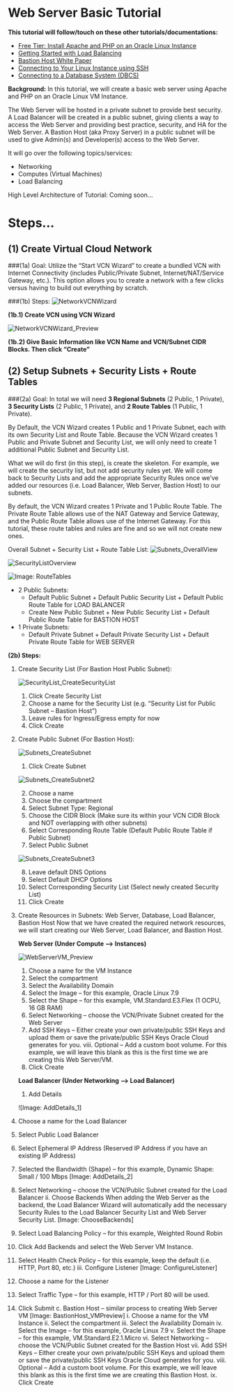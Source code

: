 # Web Server Basic Tutorial

**This tutorial will follow/touch on these other tutorials/documentations:**
* [Free Tier: Install Apache and PHP on an Oracle Linux Instance](https://docs.oracle.com/en-us/iaas/developer-tutorials/tutorials/apache-on-oracle-linux/01-summary.htm)
* [Getting Started with Load Balancing](https://docs.oracle.com/en-us/iaas/Content/GSG/Tasks/loadbalancing.htm#Getting_Started_with_Load_Balancing)
* [Bastion Host White Paper](https://docs.oracle.com/en-us/iaas/Content/Resources/Assets/whitepapers/bastion-hosts.pdf)
* [Connecting to Your Linux Instance using SSH](https://docs.oracle.com/en-us/iaas/Content/GSG/Tasks/testingconnection.htm)
* [Connecting to a Database System (DBCS)](https://docs.oracle.com/en-us/iaas/Content/Database/Tasks/connectingDB.htm)

**Background:**
In this tutorial, we will create a basic web server using Apache and PHP on an Oracle Linux VM Instance.

The Web Server will be hosted in a private subnet to provide best security. A Load Balancer will be created in a public subnet, giving clients a way to access the Web Server and providing best practice, security, and HA for the Web Server. A Bastion Host (aka Proxy Server) in a public subnet will be used to give Admin(s) and Developer(s) access to the Web Server.

It will go over the following topics/services:
* Networking
* Computes (Virtual Machines)
* Load Balancing

High Level Architecture of Tutorial:
Coming soon… 

# Steps...
## (1) Create Virtual Cloud Network
###(1a) Goal: Utilize the “Start VCN Wizard” to create a bundled VCN with Internet Connectivity (includes Public/Private Subnet, Internet/NAT/Service Gateway, etc.). This option allows you to create a network with a few clicks versus having to build out everything by scratch.

###(1b) Steps:
![NetworkVCNWizard](https://github.com/kevdhan/OracleCloud/blob/main/Infrastructure/WebServer_Basic/Images/Network/NetworkVCNWizard.png)

**(1b.1) Create VCN using VCN Wizard**

![NetworkVCNWizard_Preview](https://github.com/kevdhan/OracleCloud/blob/main/Infrastructure/WebServer_Basic/Images/Network/NetworkVCNWizard_Preview.png)

**(1b.2) Give Basic Information like VCN Name and VCN/Subnet CIDR Blocks. Then click “Create”**

## (2) Setup Subnets + Security Lists + Route Tables
###(2a) Goal: In total we will need **3 Regional Subnets** (2 Public, 1 Private), **3 Security Lists** (2 Public, 1 Private), and **2 Route Tables** (1 Public, 1 Private). 

By Default, the VCN Wizard creates 1 Public and 1 Private Subnet, each with its own Security List and Route Table. Because the VCN Wizard creates 1 Public and Private Subnet and Security List, we will only need to create 1 additional Public Subnet and Security List.

What we will do first (in this step), is create the skeleton. For example, we will create the security list, but not add security rules yet. We will come back to Security Lists and add the appropriate Security Rules once we’ve added our resources (i.e. Load Balancer, Web Server, Bastion Host) to our subnets.

By default, the VCN Wizard creates 1 Private and 1 Public Route Table. The Private Route Table allows use of the NAT Gateway and Service Gateway, and the Public Route Table allows use of the Internet Gateway. For this tutorial, these route tables and rules are fine and so we will not create new ones.

Overall Subnet + Security List + Route Table List:
![Subnets_OverallView](https://github.com/kevdhan/OracleCloud/blob/main/Infrastructure/WebServer_Basic/Images/Network/Subnets_OverallView.png)

![SecurityListOverview](https://github.com/kevdhan/OracleCloud/blob/main/Infrastructure/WebServer_Basic/Images/Network/SecurityListOverview.png)

![Image: RouteTables](https://github.com/kevdhan/OracleCloud/blob/main/Infrastructure/WebServer_Basic/Images/Network/RouteTableOverview.png)

* 2 Public Subnets:
   * Default Public Subnet + Default Public Security List + Default Public Route Table for LOAD BALANCER
   * Create New Public Subnet + New Public Security List + Default Public Route Table for BASTION HOST
* 1 Private Subnets:
   * Default Private Subnet + Default Private Security List + Default Private Route Table for WEB SERVER

**(2b) Steps:**
1. Create Security List (For Bastion Host Public Subnet):

   ![SecurityList_CreateSecurityList](https://github.com/kevdhan/OracleCloud/blob/main/Infrastructure/WebServer_Basic/Images/Network/SecurityList_CreateSecurityList.png)
   1. Click Create Security List
   2. Choose a name for the Security List (e.g. “Security List for Public Subnet – Bastion Host”)
   3. Leave rules for Ingress/Egress empty for now
   4. Click Create

2. Create Public Subnet (For Bastion Host):

   ![Subnets_CreateSubnet](https://github.com/kevdhan/OracleCloud/blob/main/Infrastructure/WebServer_Basic/Images/Network/Subnets_CreateSubnet.png)
   
   1. Click Create Subnet

   ![Subnets_CreateSubnet2](https://github.com/kevdhan/OracleCloud/blob/main/Infrastructure/WebServer_Basic/Images/Network/Subnets_CreateSubnet2.png)
   
   2. Choose a name
   3. Choose the compartment
   4. Select Subnet Type: Regional
   5. Choose the CIDR Block (Make sure its within your VCN CIDR Block and NOT overlapping with other subnets)
   6. Select Corresponding Route Table (Default Public Route Table if Public Subnet)
   7. Select Public Subnet

   ![Subnets_CreateSubnet3](https://github.com/kevdhan/OracleCloud/blob/main/Infrastructure/WebServer_Basic/Images/Network/Subnets_CreateSubnet3.png)
   
   8. Leave default DNS Options
   9. Select Default DHCP Options
   10. Select Corresponding Security List (Select newly created Security List)
   11. Click Create

3. Create Resources in Subnets: Web Server, Database, Load Balancer, Bastion Host
Now that we have created the required network resources, we will start creating our Web Server, Load Balancer, and Bastion Host.

   **Web Server (Under Compute --> Instances)**
   
   ![WebServerVM_Preview](https://github.com/kevdhan/OracleCloud/blob/main/Infrastructure/WebServer_Basic/Images/WebServer/WebServerVM_Preview.png)
   
   1. Choose a name for the VM Instance
   2. Select the compartment
   3. Select the Availability Domain
   4. Select the Image – for this example, Oracle Linux 7.9
   5. Select the Shape – for this example, VM.Standard.E3.Flex (1 OCPU, 16 GB RAM)
   6. Select Networking – choose the VCN/Private Subnet created for the Web Server
   7. Add SSH Keys – Either create your own private/public SSH Keys and upload them or save the private/public SSH Keys Oracle Cloud generates for you.
viii.	Optional – Add a custom boot volume. For this example, we will leave this blank as this is the first time we are creating this Web Server/VM.
   8. Click Create

   **Load Balancer (Under Networking --> Load Balancer)**
   1. Add Details
   
   ![Image: AddDetails_1]
   
1.	Choose a name for the Load Balancer
2.	Select Public Load Balancer
3.	Select Ephemeral IP Address (Reserved IP Address if you have an existing IP Address)
4.	Selected the Bandwidth (Shape) – for this example, Dynamic Shape: Small / 100 Mbps
[Image: AddDetails_2]
5.	Select Networking – choose the VCN/Public Subnet created for the Load Balancer
ii.	Choose Backends
When adding the Web Server as the backend, the Load Balancer Wizard will automatically add the necessary Security Rules to the Load Balancer Security List and Web Server Security List.
[Image: ChooseBackends]
1.	Select Load Balancing Policy – for this example, Weighted Round Robin
2.	Click Add Backends and select the Web Server VM Instance.
3.	Select Health Check Policy – for this example, keep the default (i.e. HTTP, Port 80, etc.)
iii.	Configure Listener
[Image: ConfigureListener]
1.	Choose a name for the Listener
2.	Select Traffic Type – for this example, HTTP / Port 80 will be used.
3.	Click Submit
c.	Bastion Host – similar process to creating Web Server VM
[Image: BastionHost_VMPreview]
i.	Choose a name for the VM Instance
ii.	Select the compartment
iii.	Select the Availability Domain
iv.	Select the Image – for this example, Oracle Linux 7.9
v.	Select the Shape – for this example, VM.Standard.E2.1.Micro
vi.	Select Networking – choose the VCN/Public Subnet created for the Bastion Host
vii.	Add SSH Keys – Either create your own private/public SSH Keys and upload them or save the private/public SSH Keys Oracle Cloud generates for you.
viii.	Optional – Add a custom boot volume. For this example, we will leave this blank as this is the first time we are creating this Bastion Host.
ix.	Click Create







